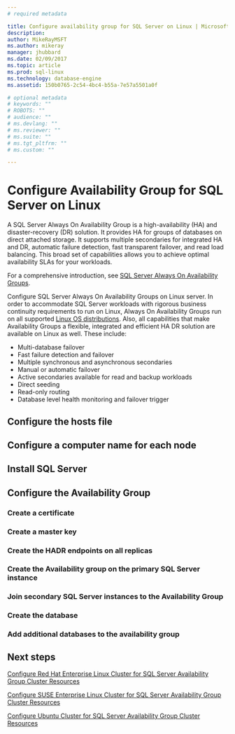```yaml
---
# required metadata

title: Configure availability group for SQL Server on Linux | Microsoft Docs
description: 
author: MikeRayMSFT 
ms.author: mikeray 
manager: jhubbard
ms.date: 02/09/2017
ms.topic: article
ms.prod: sql-linux
ms.technology: database-engine
ms.assetid: 150b0765-2c54-4bc4-b55a-7e57a5501a0f 

# optional metadata
# keywords: ""
# ROBOTS: ""
# audience: ""
# ms.devlang: ""
# ms.reviewer: ""
# ms.suite: ""
# ms.tgt_pltfrm: ""
# ms.custom: ""

---
```


# Configure Availability Group for SQL Server on Linux

A SQL Server Always On Availability Group is a high-availability (HA) and disaster-recovery (DR) solution. It provides HA for groups of databases on direct attached storage. It supports multiple secondaries for integrated HA and DR, automatic failure detection, fast transparent failover, and read load balancing. This broad set of capabilities allows you to achieve optimal availability SLAs for your workloads.

For a comprehensive introduction, see [SQL Server Always On Availability Groups](http://msdn.microsoft.com/library/hh510230.aspx).

Configure SQL Server Always On Availability Groups on Linux server. In order to accommodate SQL Server workloads with rigorous business continuity requirements to run on Linux, Always On Availability Groups run on all supported [Linux OS distributions](sql-server-linux-release-notes.md). Also, all capabilities that make Availability Groups a flexible, integrated and efficient HA DR solution are available on Linux as well. These include: 

- Multi-database failover
- Fast failure detection and failover
- Multiple synchronous and asynchronous secondaries
- Manual or automatic failover
- Active secondaries available for read and backup workloads
- Direct seeding
- Read-only routing
- Database level health monitoring and failover trigger



## Configure the hosts file

## Configure a computer name for each node

## Install SQL Server

## Configure the Availability Group

### Create a certificate

### Create a master key 

### Create the HADR endpoints on all replicas

### Create the Availability group on the primary SQL Server instance

### Join secondary SQL Server instances to the Availability Group

### Create the database

### Add additional databases to the availability group

## Next steps

[Configure Red Hat Enterprise Linux Cluster for SQL Server Availability Group Cluster Resources](sql-server-linux-availability-group-cluster-rhel.md)

[Configure SUSE Enterprise Linux Cluster for SQL Server Availability Group Cluster Resources](sql-server-linux-availability-group-cluster-sles.md)

[Configure Ubuntu Cluster for SQL Server Availability Group Cluster Resources](sql-server-linux-availability-group-cluster-ubuntu.md)